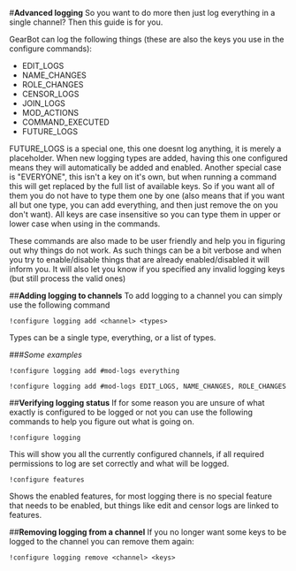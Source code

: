 #**Advanced logging**
So you want to do more then just log everything in a single channel? Then this guide is for you. 

GearBot can log the following things (these are also the keys you use in the configure commands):
 - EDIT_LOGS
 - NAME_CHANGES
 - ROLE_CHANGES
 - CENSOR_LOGS
 - JOIN_LOGS
 - MOD_ACTIONS
 - COMMAND_EXECUTED
 - FUTURE_LOGS
 
FUTURE_LOGS is a special one, this one doesnt log anything, it is merely a placeholder. When new logging types are added, having this one configured means they will automatically be added and enabled.
Another special case is "EVERYONE", this isn't a key on it's own, but when running a command this will get replaced by the full list of available keys. So if you want all of them you do not have to type them one by one (also means that if you want all but one type, you can add everything, and then just remove the on you don't want).
All keys are case insensitive so you can type them in upper or lower case when using in the commands.

These commands are also made to be user friendly and help you in figuring out why things do not work. As such things can be a bit verbose and when you try to enable/disable things that are already enabled/disabled it will inform you. It will also let you know if you specified any invalid logging keys (but still process the valid ones)

##**Adding logging to channels**
To add logging to a channel you can simply use the following command
```
!configure logging add <channel> <types>
```
Types can be a single type, everything, or a list of types.

###*Some examples*
```
!configure logging add #mod-logs everything
```

```
!configure logging add #mod-logs EDIT_LOGS, NAME_CHANGES, ROLE_CHANGES
```

##**Verifying logging status**
If for some reason you are unsure of what exactly is configured to be logged or not you can use the following commands to help you figure out what is going on.
```
!configure logging
```
This will show you all the currently configured channels, if all required permissions to log are set correctly and what will be logged.

```
!configure features
```
Shows the enabled features, for most logging there is no special feature that needs to be enabled, but things like edit and censor logs are linked to features.


##**Removing logging from a channel**
If you no longer want some keys to be logged to the channel you can remove them again:
```
!configure logging remove <channel> <keys>
```
